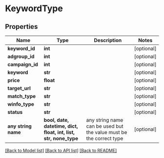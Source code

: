 # KeywordType


## Properties
Name | Type | Description | Notes
------------ | ------------- | ------------- | -------------
**keyword_id** | **int** |  | [optional] 
**adgroup_id** | **int** |  | [optional] 
**campaign_id** | **int** |  | [optional] 
**keyword** | **str** |  | [optional] 
**price** | **float** |  | [optional] 
**target_url** | **str** |  | [optional] 
**match_type** | **str** |  | [optional] 
**winfo_type** | **str** |  | [optional] 
**status** | **str** |  | [optional] 
**any string name** | **bool, date, datetime, dict, float, int, list, str, none_type** | any string name can be used but the value must be the correct type | [optional]

[[Back to Model list]](../README.md#documentation-for-models) [[Back to API list]](../README.md#documentation-for-api-endpoints) [[Back to README]](../README.md)



